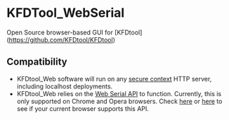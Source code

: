 # KFDTool_WebSerial

Open Source browser-based GUI for [KFDtool] (https://github.com/KFDtool/KFDtool)

Compatibility
----------------
* KFDtool_Web software will run on any [secure context](https://developer.mozilla.org/en-US/docs/Web/Security/Secure_Contexts) HTTP server, including localhost deployments.
* KFDtool_Web relies on the [Web Serial API](https://developer.mozilla.org/en-US/docs/Web/API/Web_Serial_API) to function. Currently, this is only supported on Chrome and Opera browsers. Check [here](https://caniuse.com/web-serial) or [here](https://caniuse.com/mdn-api_serial) to see if your current browser supports this API.